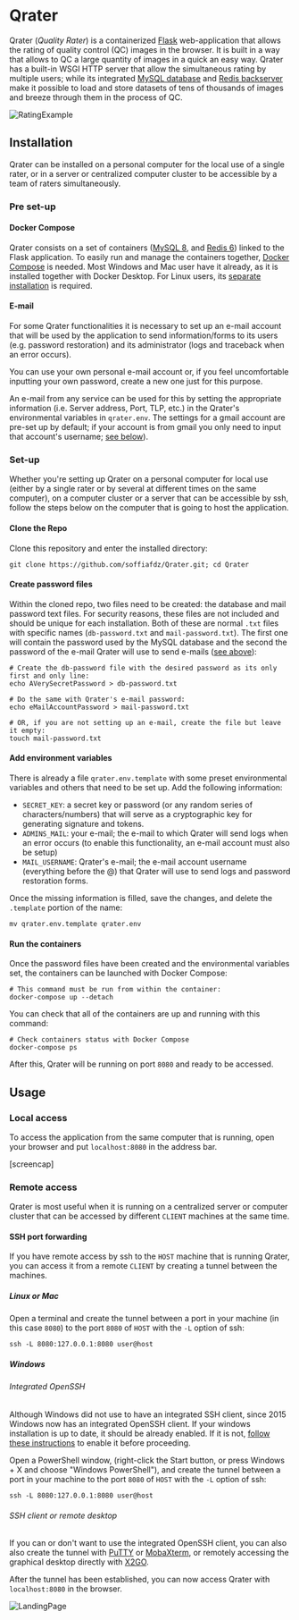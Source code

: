 # Qrater

Qrater (_Quality Rater_) is a containerized [Flask](https://flask.palletsprojects.com/en/2.0.x/)
web-application that allows the rating of quality control (QC) images in the browser.
It is built in a way that allows to QC a large quantity of images in a quick an easy way.
Qrater has a built-in WSGI HTTP server that allow the simultaneous rating by multiple users;
while its integrated [MySQL database](https://dev.mysql.com/doc/) and [Redis backserver](https://redis.io/)
make it possible to load and store datasets of tens of thousands of images and breeze through them in the process of QC.

![RatingExample](../assets/ImprovedDemo.png?raw=true)
## Installation

Qrater can be installed on a personal computer for the local use of a single rater,
or in a server or centralized computer cluster to be accessible by a team of raters simultaneously.

### Pre set-up
#### Docker Compose
Qrater consists on a set of containers ([MySQL 8](https://hub.docker.com/_/mysql/),
and [Redis 6](https://hub.docker.com/_/redis/)) linked to the Flask application.
To easily run and manage the containers together, [Docker Compose](https://docs.docker.com/compose/) is needed.
Most Windows and Mac user have it already, as it is installed together with Docker Desktop.
For Linux users, its [separate installation](https://docs.docker.com/compose/install/) is required.

#### E-mail
For some Qrater functionalities it is necessary to set up an e-mail account that will be used by the application to send information/forms to its users (e.g. password restoration) and its administrator (logs and traceback when an error occurs).

You can use your own personal e-mail account or, if you feel uncomfortable inputting your own password, create a new one just for this purpose.

An e-mail from any service can be used for this by setting the appropriate information (i.e. Server address, Port, TLP, etc.) in the Qrater's environmental variables in `qrater.env`. The settings for a gmail account are pre-set up by default; if your account is from gmail you only need to input that account's username; [see below](#add-environment-variables)).

### Set-up

Whether you're setting up Qrater on a personal computer for local use (either by a single rater or by several at
different times on the same computer), on a computer cluster or a server that can be accessible by ssh,
follow the steps below on the computer that is going to host the application.

#### Clone the Repo
Clone this repository and enter the installed directory:

```
git clone https://github.com/soffiafdz/Qrater.git; cd Qrater
```

#### Create password files

Within the cloned repo, two files need to be created: the database and mail password text files.
For security reasons, these files are not included and should be unique for each installation.
Both of these are normal `.txt` files with specific names (`db-password.txt` and `mail-password.txt`).
The first one will contain the password used by the MySQL database and the second the password of the e-mail Qrater will use to send e-mails ([see above](#e-mail)):

```
# Create the db-password file with the desired password as its only first and only line:
echo AVerySecretPassword > db-password.txt

# Do the same with Qrater's e-mail password:
echo eMailAccountPassword > mail-password.txt

# OR, if you are not setting up an e-mail, create the file but leave it empty:
touch mail-password.txt
```

#### Add environment variables

There is already a file `qrater.env.template` with some preset environmental variables and others that need to be set up.
Add the following information:

- `SECRET_KEY`: a secret key or password (or any random series of characters/numbers) that will serve as a cryptographic key for generating signature and tokens.
- `ADMINS_MAIL`: your e-mail; the e-mail to which Qrater will send logs when an error occurs (to enable this functionality, an e-mail account must also be setup)
- `MAIL_USERNAME`: Qrater's e-mail; the e-mail account username (everything before the @) that Qrater will use to send logs and password restoration forms.

 Once the missing information is filled, save the changes, and delete the `.template` portion of the name:

```
mv qrater.env.template qrater.env
```

#### Run the containers

Once the password files have been created and the environmental variables set,
the containers can be launched with Docker Compose:

```
# This command must be run from within the container:
docker-compose up --detach
```

You can check that all of the containers are up and running with this command:

```
# Check containers status with Docker Compose
docker-compose ps
```


After this, Qrater will be running on port `8080` and ready to be accessed.

## Usage

### Local access

To access the application from the same computer that is running,
open your browser and put `localhost:8080` in the address bar.

[screencap]

### Remote access

Qrater is most useful when it is running on a centralized server or computer cluster that can be accessed by different
`CLIENT` machines at the same time.

#### SSH port forwarding

If you have remote access by ssh to the `HOST` machine that is running Qrater,
you can access it from a remote `CLIENT` by creating a tunnel between the machines.

##### Linux or Mac

Open a terminal and create the tunnel between a port in your machine (in this case `8080`)
to the port `8080` of `HOST` with the `-L` option of ssh:

```
ssh -L 8080:127.0.0.1:8080 user@host
```

##### Windows

###### Integrated OpenSSH

Although Windows did not use to have an integrated SSH client,
since 2015 Windows now has an integrated OpenSSH client.
If your windows installation is up to date, it should be already enabled.
If it is not,
[follow these instructions](https://www.howtogeek.com/336775/how-to-enable-and-use-windows-10s-built-in-ssh-commands/)
to enable it before proceeding.

Open a PowerShell window, (right-click the Start button, or press Windows + X and choose "Windows PowerShell"),
and create the tunnel between a port in your machine to the port `8080` of `HOST` with the `-L` option of ssh:

```
ssh -L 8080:127.0.0.1:8080 user@host
```

###### SSH client or remote desktop

If you can or don't want to use the integrated OpenSSH client,
you can also also create the tunnel with
[PuTTY](https://www.putty.org/) or
[MobaXterm](https://mobaxterm.mobatek.net/),
or remotely accessing the graphical desktop directly with
[X2GO](https://wiki.x2go.org/doku.php/doc:newtox2go).

After the tunnel has been established, you can now access Qrater with `localhost:8080` in the browser.

![LandingPage](../assets/ImprovedDemo.png?raw=true)
